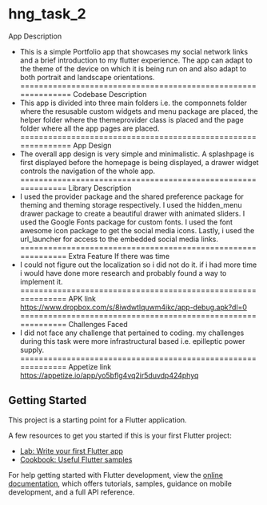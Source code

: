 # hng_task_2
App Description
 * This is a simple Portfolio app that showcases my social network links and a brief introduction to my flutter experience. The app can adapt to the theme of the device on which it is being run on and also adapt to both portrait and landscape orientations.
==============================================================
 Codebase Description
 * This app is divided into three main folders i.e. the componnets folder where the resusable custom widgets and menu package are placed, the helper folder where the themeprovider class is placed and the page folder where all the app pages are placed.
==============================================================
 App Design
 * The overall app design is very simple and minimalistic. A splashpage is first displayed before the homepage is being displayed, a drawer widget controls the navigation of the whole app.
 =============================================================
 Library Description
 * I used the provider package and the shared preference package for theming and theming storage respectively. I used the hidden_menu drawer package to create a beautiful drawer with animated sliders. I used the Google Fonts package for custom fonts. I used the font awesome icon package to get the social media icons. Lastly, i used the url_launcher for access to the embedded social media links.
 =============================================================
 Extra Feature If there was time
 * I could not figure out the localization so i did not do it. if i had more time i would have done more research and probably found a way to implement it.
 =============================================================
 APK link
 https://www.dropbox.com/s/8iwdwtlquwm4ikc/app-debug.apk?dl=0
 =============================================================
 Challenges Faced
 * I did not face any challenge that pertained to coding. my challenges during this task were more infrastructural based i.e. epilleptic power supply.
 =============================================================
 Appetize link
 https://appetize.io/app/yo5bflg4vq2ir5duvdp424phyq

## Getting Started

This project is a starting point for a Flutter application.

A few resources to get you started if this is your first Flutter project:

- [Lab: Write your first Flutter app](https://docs.flutter.dev/get-started/codelab)
- [Cookbook: Useful Flutter samples](https://docs.flutter.dev/cookbook)

For help getting started with Flutter development, view the
[online documentation](https://docs.flutter.dev/), which offers tutorials,
samples, guidance on mobile development, and a full API reference.

